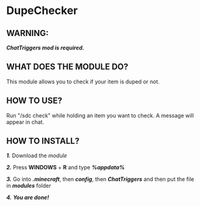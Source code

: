 # DupeChecker

## WARNING: 

***ChatTriggers mod is required.***

## WHAT DOES THE MODULE DO?

This module allows you to check if your item is duped or not.

## HOW TO USE?

Run "/sdc check" while holding an item you want to check. A message will appear in chat.

## HOW TO INSTALL?

  ***1.*** Download the *module*
  
  ***2.*** Press **WINDOWS** + **R** and type ***%appdata%***
  
  ***3.*** Go into ***.minecraft***, then ***config***, then ***ChatTriggers*** and then put the file in ***modules*** folder
  
  ***4.*** ***You are done!***
